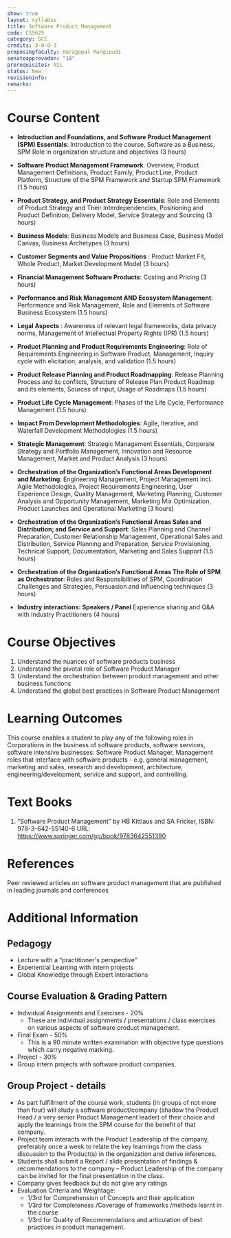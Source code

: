 ```yaml
---
show: true
layout: syllabus
title: Software Product Management
code: CS5625
category: GCE
credits: 3-0-0-3
proposingfaculty: Haragopal Mangipudi
senateapprovedon: "18"
prerequisites: NIL
status: New
revisioninfo:
remarks:
---
```


# Course Content

* **Introduction and Foundations, and Software Product Management (SPM) Essentials**: Introduction to the course, Software as a Business, SPM Role in organization structure and objectives (3 hours)

* **Software Product Management Framework**: Overview, Product Management Definitions, Product Family, Product Line, Product Platform, Structure of the SPM Framework and Startup SPM Framework  (1.5 hours)

* **Product Strategy, and Product Strategy Essentials**: Role and Elements of Product Strategy and Their Interdependencies, Positioning and Product Definition, Delivery Model, Service Strategy and Sourcing (3 hours)

* **Business Models**: Business Models and Business Case, Business Model Canvas, Business Archetypes (3 hours)

* **Customer Segments and Value Propositions** : Product Market Fit, Whole Product, Market Development Model (3 hours)

* **Financial Management Software Products**:  Costing and Pricing (3 hours)

* **Performance and Risk Management AND Ecosystem Management**: Performance and Risk Management, Role and Elements of Software Business Ecosystem (1.5 hours)

* **Legal Aspects** : Awareness of relevant legal frameworks, data privacy norms, Management of Intellectual Property Rights (IPR) (1.5 hours)

* **Product Planning and Product Requirements Engineering**: Role of Requirements Engineering in Software Product, Management, Inquiry cycle with elicitation, analysis, and validation  (1.5 hours)
* **Product Release Planning and Product Roadmapping**: Release Planning Process and its conflicts, Structure of Release Plan Product Roadmap and its elements, Sources of input, Usage
of Roadmaps (1.5 hours)
* **Product Life Cycle Management**: Phases of the Life Cycle, Performance Management  (1.5 hours)

* **Impact From Development Methodologies**: Agile, Iterative, and Waterfall Development Methodologies (1.5 hours)

* **Strategic Management**: Strategic Management Essentials, Corporate Strategy and Portfolio Management, Innovation and Resource Management, Market and Product Analysis (3 hours)
 

* **Orchestration of the Organization’s Functional Areas Development and Marketing**: Engineering Management, Project Management incl. Agile Methodologies, Project Requirements Engineering, User
Experience Design, Quality Management, Marketing Planning, Customer Analysis and Opportunity Management, Marketing Mix Optimization, Product Launches and Operational Marketing (3 hours)


* **Orchestration of the Organization’s Functional Areas Sales and Distribution; and Service and Support**: Sales Planning and Channel Preparation, Customer Relationship Management, Operational Sales and
Distribution, Service Planning and Preparation, Service Provisioning, Technical Support, Documentation, Marketing and Sales Support (1.5 hours)


*  **Orchestration of the Organization’s Functional Areas The Role of SPM as Orchestrator**: Roles and Responsibilities of SPM, Coordination Challenges and Strategies, Persuasion and Influencing techniques  (3 hours)


* **Industry interactions: Speakers / Panel** Experience sharing and Q&A with Industry Practitioners  (4 hours)


# Course Objectives

1. Understand the nuances of software products business
2. Understand the pivotal role of Software Product Manager
3. Understand the orchestration between product management and other business functions
4. Understand the global best practices in Software Product Management

# Learning Outcomes
This course enables a student to play any of the following roles in Corporations in the business of
software products, software services, software intensive businesses: Software Product Manager,
Management roles that interface with software products - e.g. general management, marketing and
sales, research and development, architecture, engineering/development, service and support, and
controlling.

# Text Books
1. “Software Product Management” by HB Kittlaus and SA Fricker, ISBN: 978-3-642-55140-6
URL: https://www.springer.com/gp/book/9783642551390

# References
Peer reviewed articles on software product management that are published in leading journals
and conferences

# Additional Information

## Pedagogy
* Lecture with a “practitioner's perspective”
* Experiential Learning with intern projects
* Global Knowledge through Expert interactions

## Course Evaluation & Grading Pattern
* Individual Assignments and Exercises - 20%
	- These are individual assignments / presentations / class exercises on various aspects of software product management.
* Final Exam - 50%
	- This is a 90 minute written examination with objective type questions which carry negative marking.
* Project - 30%
* Group intern projects with software product companies.

## Group Project - details
* As part fulfillment of the course work, students (in groups of not more than four) will
study a software product/company (shadow the Product Head / a very senior Product
Management leader) of their choice and apply the learnings from the SPM course for
the benefit of that company.
* Project team interacts with the Product Leadership of the company, preferably once a
week to relate the key learnings from the class discussion to the Product(s) in the
organization and derive inferences.
* Students shall submit a Report / slide presentation of findings & recommendations to
the company – Product Leadership of the company can be invited for the final
presentation in the class.
* Company gives feedback but do not give any ratings
* Evaluation Criteria and Weightage:
	- 1/3rd for Comprehension of Concepts and their application
	- 1/3rd for Completeness /Coverage of frameworks /methods learnt in the course
	- 1/3rd for Quality of Recommendations and articulation of best practices in product management.


